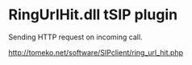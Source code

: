 # RingUrlHit.dll tSIP plugin

Sending HTTP request on incoming call.

http://tomeko.net/software/SIPclient/ring_url_hit.php

